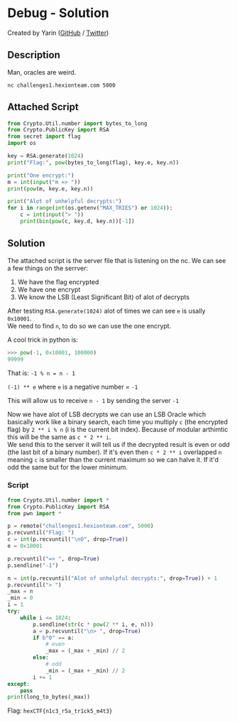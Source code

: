 # Debug - Solution

Created by Yarin ([GitHub](https://github.com/CmdEngineer) / [Twitter](https://twitter.com/CmdEngineer_))

## Description

Man, oracles are weird.

`nc challenges1.hexionteam.com 5000`

## Attached Script

```py
from Crypto.Util.number import bytes_to_long
from Crypto.PublicKey import RSA
from secret import flag
import os

key = RSA.generate(1024)
print("Flag:", pow(bytes_to_long(flag), key.e, key.n))

print("One encrypt:")
m = int(input("m => "))
print(pow(m, key.e, key.n))

print("Alot of unhelpful decrypts:")
for i in range(int(os.getenv("MAX_TRIES") or 1024)):
    c = int(input("> "))
    print(bin(pow(c, key.d, key.n))[-1])
```

## Solution

The attached script is the server file that is listening on the nc. We can see a few things on the serrver:

1. We have the flag encrypted
2. We have one encrypt
3. We know the LSB (Least Significant Bit) of alot of decrypts

After testing `RSA.generate(1024)` alot of times we can see `e` is usally `0x10001`. \
We need to find `n`, to do so we can use the one encrypt.

A cool trick in python is:

```py
>>> pow(-1, 0x10001, 100000)
99999
```

That is:
`-1 % n = n - 1`

`(-1) ** e` where `e` is a negative number = `-1`

This will allow us to receive `n - 1` by sending the server `-1`

Now we have alot of LSB decrypts we can use an LSB Oracle which basically work like a binary search, each time you multiply `c` (the encrypted flag) by `2 ** i % n` (i is the current bit index). Because of modular arthimtic this will be the same as `c * 2 ** i`.  
We send this to the server it will tell us if the decrypted result is even or odd (the last bit of a binary number). If it's even then `c * 2 ** i` overlapped `n` meaning `c` is smaller than the current maximum so we can halve it. If it'd odd the same but for the lower minimum.

### Script

```py
from Crypto.Util.number import *
from Crypto.PublicKey import RSA
from pwn import *

p = remote("challenges1.hexionteam.com", 5000)
p.recvuntil("Flag: ")
c = int(p.recvuntil("\nO", drop=True))
e = 0x10001

p.recvuntil("=> ", drop=True)
p.sendline("-1")

n = int(p.recvuntil("Alot of unhelpful decrypts:", drop=True)) + 1
p.recvuntil("> ")
_max = n
_min = 0
i = 1
try:
    while i <= 1024:
        p.sendline(str(c * pow(2 ** i, e, n)))
        a = p.recvuntil("\n> ", drop=True)
        if b"0" == a:
            # even
            _max = (_max + _min) // 2
        else:
            # odd
            _min = (_max + _min) // 2
        i += 1
except:
    pass
print(long_to_bytes(_max))
```

Flag: `hexCTF{n1c3_r5a_tr1ck5_m4t3}`

